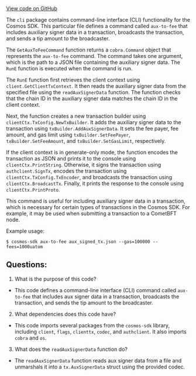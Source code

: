 [View code on GitHub](https://github.com/cosmos/cosmos-sdk/blob/main/x/auth/client/cli/tips.go)

The `cli` package contains command-line interface (CLI) functionality for the Cosmos SDK. This particular file defines a command called `aux-to-fee` that includes auxiliary signer data in a transaction, broadcasts the transaction, and sends a tip amount to the broadcaster. 

The `GetAuxToFeeCommand` function returns a `cobra.Command` object that represents the `aux-to-fee` command. The command takes one argument, which is the path to a JSON file containing the auxiliary signer data. The `RunE` function is executed when the command is run. 

The `RunE` function first retrieves the client context using `client.GetClientTxContext`. It then reads the auxiliary signer data from the specified file using the `readAuxSignerData` function. The function checks that the chain ID in the auxiliary signer data matches the chain ID in the client context. 

Next, the function creates a new transaction builder using `clientCtx.TxConfig.NewTxBuilder`. It adds the auxiliary signer data to the transaction using `txBuilder.AddAuxSignerData`. It sets the fee payer, fee amount, and gas limit using `txBuilder.SetFeePayer`, `txBuilder.SetFeeAmount`, and `txBuilder.SetGasLimit`, respectively. 

If the client context is in generate-only mode, the function encodes the transaction as JSON and prints it to the console using `clientCtx.PrintString`. Otherwise, it signs the transaction using `authclient.SignTx`, encodes the transaction using `clientCtx.TxConfig.TxEncoder`, and broadcasts the transaction using `clientCtx.BroadcastTx`. Finally, it prints the response to the console using `clientCtx.PrintProto`. 

This command is useful for including auxiliary signer data in a transaction, which is necessary for certain types of transactions in the Cosmos SDK. For example, it may be used when submitting a transaction to a CometBFT node. 

Example usage:

```
$ cosmos-sdk aux-to-fee aux_signed_tx.json --gas=100000 --fees=1000uatom
```
## Questions: 
 1. What is the purpose of this code?
- This code defines a command-line interface (CLI) command called `aux-to-fee` that includes aux signer data in a transaction, broadcasts the transaction, and sends the tip amount to the broadcaster.

2. What dependencies does this code have?
- This code imports several packages from the `cosmos-sdk` library, including `client`, `flags`, `clienttx`, `codec`, and `authclient`. It also imports `cobra` and `os`.

3. What does the `readAuxSignerData` function do?
- The `readAuxSignerData` function reads aux signer data from a file and unmarshals it into a `tx.AuxSignerData` struct using the provided codec.